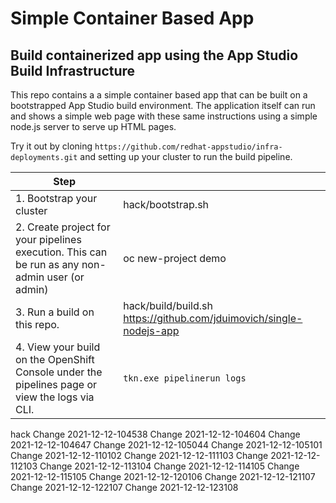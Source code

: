 # Simple Container Based App 

## Build containerized app using the App Studio Build Infrastructure 

This repo contains a a simple container based app that can be built on a bootstrapped App Studio build environment.
The application itself can run and shows a simple web page with these same instructions using a simple node.js server to serve up HTML pages. 

Try it out by cloning `https://github.com/redhat-appstudio/infra-deployments.git`  and setting up your cluster to run the build pipeline.
 
| Step    |    |
| ----------- | ----------- |
| 1.  Bootstrap your cluster    |  hack/bootstrap.sh    |
| 2.  Create project for your pipelines execution. This can be run as any non-admin user (or admin)    |  oc new-project demo     |  
| 3.  Run a build on this repo. |  hack/build/build.sh  https://github.com/jduimovich/single-nodejs-app       |
| 4.  View your build on the OpenShift Console under the pipelines page or view the logs via CLI. |  `tkn.exe pipelinerun logs`   


 hack
Change 2021-12-12-104538 
Change 2021-12-12-104604 
Change 2021-12-12-104647 
Change 2021-12-12-105044 
Change 2021-12-12-105101 
Change 2021-12-12-110102 
Change 2021-12-12-111103 
Change 2021-12-12-112103 
Change 2021-12-12-113104 
Change 2021-12-12-114105 
Change 2021-12-12-115105 
Change 2021-12-12-120106 
Change 2021-12-12-121107 
Change 2021-12-12-122107 
Change 2021-12-12-123108 
